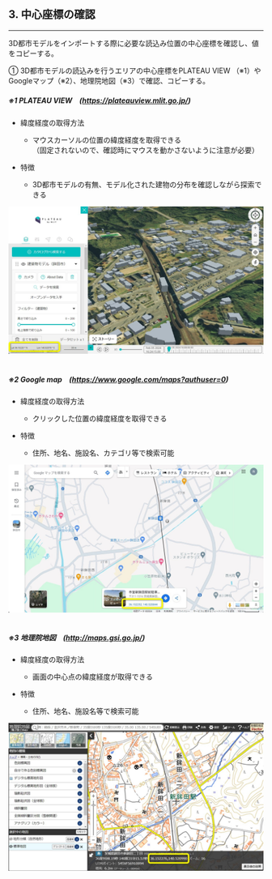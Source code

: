 ## 3. 中心座標の確認

------

3D都市モデルをインポートする際に必要な読込み位置の中心座標を確認し、値をコピーする。

① 3D都市モデルの読込みを行うエリアの中心座標をPLATEAU VIEW （※1）やGoogleマップ（※2）、地理院地図（※3）で確認、コピーする。

<!--

| <img width=140/> | 緯度経度の取得方法               |特徴                                 |
|----------------|-------------------------------|-----------------------------|
|<B>PLATEAU VIEW</B>      |マウスカーソルの位置の緯度経度を取得できる。<br>（固定されないので、確認時にマウスを動かさないように注意が必要）|3D都市モデルの有無、モデル化された建物の分布を確認しながら探索できる  |
|<B>Google map  </B>         	|クリックした位置の緯度経度を取得できる    	|住所、地名、施設名、カテゴリ等で検索可能  |
|<B>地理院地図       </B>         	|画面の中心点の緯度経度が取得できる         	|住所、地名、施設名等で検索可能|

<br>
<br><br><img src="../resources/userMan/1-3-1.png" style="zoom: 25%;" />

<br>
<br>

※1 [PLATEAU VIEW 2.0 (mlit.go.jp)](https://plateauview.mlit.go.jp/)

※2 https://www.google.com/maps?authuser=0

※3 http://maps.gsi.go.jp/

<br>
<br>

-->

##### ※1 PLATEAU VIEW　(https://plateauview.mlit.go.jp/)

- 緯度経度の取得方法

    - マウスカーソルの位置の緯度経度を取得できる<br>（固定されないので、確認時にマウスを動かさないように注意が必要）

- 特徴

    - 3D都市モデルの有無、モデル化された建物の分布を確認しながら探索できる

<img src="../resources/userMan/2-3-1-1.jpg" style="width:100"/>
<br>
<br>

##### ※2 Google map　(https://www.google.com/maps?authuser=0)

- 緯度経度の取得方法

    - クリックした位置の緯度経度を取得できる

- 特徴

    - 住所、地名、施設名、カテゴリ等で検索可能

<img src="../resources/userMan/2-3-1-2.jpg" style="width:100"/>
<br>
<br>

##### ※3 地理院地図　(http://maps.gsi.go.jp/)

- 緯度経度の取得方法

    - 画面の中心点の緯度経度が取得できる

- 特徴

    - 住所、地名、施設名等で検索可能  

<img src="../resources/userMan/2-3-1-3.jpg" style="width:100"/>
